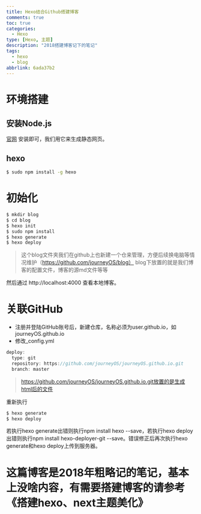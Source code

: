 ```yaml
---
title: Hexo结合Github搭建博客
comments: true
toc: true
categories: 
  - Hexo
type: [Hexo, 主题]
description: "2018搭建博客记下的笔记"
tags:
  - hexo
  - blog
abbrlink: 6ada37b2
---
```


<!--more-->

# 环境搭建

## 安装Node.js
[官网](https://nodejs.org/en/) 安装即可，我们用它来生成静态网页。

## hexo

``` bash
$ sudo npm install -g hexo
```

# 初始化

``` bash
$ mkdir blog
$ cd blog
$ hexo init
$ sudo npm install
$ hexo generate
$ hexo deploy
```
> 这个blog文件夹我们在github上也新建一个仓来管理，方便后续换电脑等情况维护（https://github.com/journeyOS/blog）
> blog下放置的就是我们博客的配置文件，博客的源md文件等等

然后通过 http://localhost:4000 查看本地博客。

# 关联GitHub
- 注册并登陆GitHub账号后，新建仓库，名称必须为user.github.io，如journeyOS.github.io
- 修改_config.yml

``` java
deploy:
  type: git
  repository: https://github.com/journeyOS/journeyOS.github.io.git
  branch: master
```
> https://github.com/journeyOS/journeyOS.github.io.git放置的是生成html后的文件


重新执行
``` bash
$ hexo generate
$ hexo deploy
```
若执行hexo generate出错则执行npm install hexo --save，若执行hexo deploy出错则执行npm install hexo-deployer-git --save。错误修正后再次执行hexo generate和hexo deploy上传到服务器。

# 这篇博客是2018年粗略记的笔记，基本上没啥内容，有需要搭建博客的请参考《搭建hexo、next主题美化》